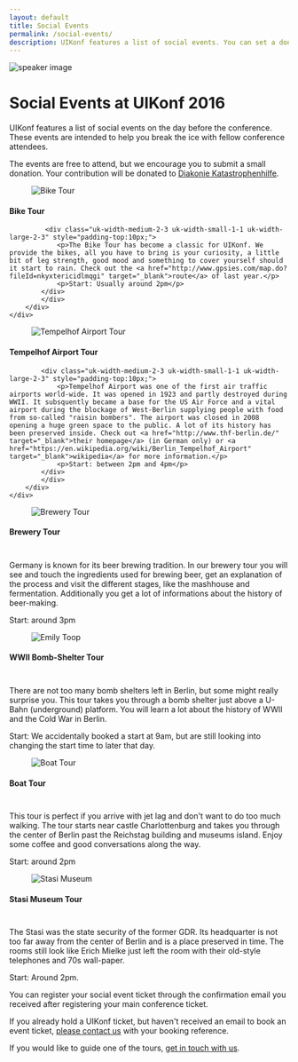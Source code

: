 ```yaml
---
layout: default
title: Social Events
permalink: /social-events/
description: UIKonf features a list of social events. You can set a donation for your ticket. Your contribution will be donated to a charity supporting refugees.
---
```


<div class="headerimage uk-position-relative" style="background-image: url({{ site.baseurl }}/static/images/speakers-header-cropped.jpg);" data-uk-parallax="{bg: '-50'}">
  <img class="uk-invisible" src="{{ site.baseurl }}/static/images/speakers-header-cropped.jpg" alt="speaker image">
   <div class="uk-position-cover uk-flex uk-flex-center uk-flex-middle uk-flex-column">
      <div class="teaser-register">
	    <div class="uk-container uk-container-center">
			<div class="uk-grid">
        		<div class="uk-width-1-1">
        			<h1>Social Events at UIKonf 2016</h1>
				</div>
       	 		<div class="uk-width-medium-1-2 uk-text-left">
			 	   <p>UIKonf features a list of social events on the day before the conference. These events are intended to help you break the ice with fellow conference attendees.</p> 
				</div>
       	 		<div class="uk-width-medium-1-2 uk-text-left">
				   <p>The events are free to attend, but we encourage you to submit a small donation. Your contribution will be donated to <a href="http://www.diakonie-katastrophenhilfe.de/hilfe-weltweit/uebersicht-aller-projekte/syrien-irak.html" target="_blank">Diakonie Katastrophenhilfe</a>.</p>
				</div>
			</div>
		</div>
     </div>
   </div>
</div>


<div class="backshape light-grey">
	<div class="wrapper">
		<div class="uk-container uk-container-center uk-margin-large-top">
    		<div class="uk-grid">
	    	<div class="uk-width-medium-1-3 uk-width-small-1-1 uk-width-large-1-3">
      		<a name="bike"></a>
			<div class="box">
      			<figure class="uk-overlay uk-overlay-hover"><img src="/static/images/bike.jpg" alt="Bike Tour"> </figure>
		        <div class="info-box">
		          <h4>Bike Tour</h4>
		        </div>
		      </div>
	      	</div>

	     	 <div class="uk-width-medium-2-3 uk-width-small-1-1 uk-width-large-2-3" style="padding-top:10px;">
	       	 	<p>The Bike Tour has become a classic for UIKonf. We provide the bikes, all you have to bring is your curiosity, a little bit of leg strength, good mood and something to cover yourself should it start to rain. Check out the <a href="http://www.gpsies.com/map.do?fileId=nkyxtericidlmqgi" target="_blank">route</a> of last year.</p>
				<p>Start: Usually around 2pm</p>
	      	</div>
	  		</div>
		</div>
	</div>
</div>

<div class="backshape opposite">
	<div class="wrapper">
		<div class="uk-container uk-container-center uk-margin-large-top">
			<div class="uk-grid">
	    	<div class="uk-width-medium-1-3 uk-width-small-1-1 uk-width-large-1-3">
	      		<a name="tempelhof"></a>
      			<div class="box">
      				<figure class="uk-overlay uk-overlay-hover">
			    		<img src="/static/images/tempelhof.jpg" alt="Tempelhof Airport Tour"></figure>
		     		<div class="info-box">
		     			 <h4>Tempelhof Airport Tour</h4>
		    		</div>
		   	   </div>
	      	</div>

	      	<div class="uk-width-medium-2-3 uk-width-small-1-1 uk-width-large-2-3" style="padding-top:10px;">
				<p>Tempelhof Airport was one of the first air traffic airports world-wide. It was opened in 1923 and partly destroyed during WWII. It subsquently became a base for the US Air Force and a vital airport during the blockage of West-Berlin supplying people with food from so-called "raisin bombers". The airport was closed in 2008 opening a huge green space to the public. A lot of its history has been preserved inside. Check out <a href="http://www.thf-berlin.de/" target="_blank">their homepage</a> (in German only) or <a href="https://en.wikipedia.org/wiki/Berlin_Tempelhof_Airport" target="_blank">wikipedia</a> for more information.</p>
				<p>Start: between 2pm and 4pm</p>
	      	</div>
	  		</div>
		</div>
	</div>
</div>

<div class="backshape light-grey opposite">
	<div class="wrapper">
		<div class="uk-container uk-container-center uk-margin-large-top">
			<div class="uk-grid">
	    	<div class="uk-width-medium-1-3 uk-width-small-1-1 uk-width-large-1-3">
	      		<a name="brewery"></a>
      			<div class="box">
      				<figure class="uk-overlay uk-overlay-hover">
			    		<img class="uk-overlay-spin" src="/static/images/brewery.jpg" alt="Brewery Tour">
					</figure>
		     		<div class="info-box">
		     			 <h4>Brewery Tour</h4>
		    		</div>
		   	   </div>
	      	</div>
	      	<div class="uk-width-medium-2-3 uk-width-small-1-1 uk-width-large-2-3" style="padding-top:10px;">
				<p>Germany is known for its beer brewing tradition. In our brewery tour you will see and touch the ingredients used for brewing beer, get an explanation of the process and visit the different stages, like the mashhouse and fermentation. Additionally you get a lot of informations about the history of beer-making.</p>
				<p>Start: around 3pm</p>
	      	</div>
	  		</div>
		</div>
	</div>
</div>

<div class="backshape opposite">
	<div class="wrapper">
		<div class="uk-container uk-container-center uk-margin-large-top">
			<div class="uk-grid">
	    	<div class="uk-width-medium-1-3 uk-width-small-1-1 uk-width-large-1-3">
	      		<a name="bunker"></a>
      			<div class="box">
      				<figure class="uk-overlay uk-overlay-hover">
			    		<img class="uk-overlay-spin" src="/static/images/bunker.jpg" alt="Emily Toop">
					</figure>
		     		<div class="info-box">
		     			 <h4>WWII Bomb-Shelter Tour</h4>
		    		</div>
		   	   </div>
	      	</div>
	      	<div class="uk-width-medium-2-3 uk-width-small-1-1 uk-width-large-2-3" style="padding-top:10px;">
				<p>There are not too many bomb shelters left in Berlin, but some might really surprise you. This tour takes you through a bomb shelter just above a U-Bahn (underground) platform. You will learn a lot about the history of WWII and the Cold War in Berlin.</p>
				<p>Start: We accidentally booked a start at 9am, but are still looking into changing the start time to later that day.</p>
	      	</div>
	  		</div>
		</div>
	</div>
</div>
<div class="backshape light-grey opposite">
	<div class="wrapper">
		<div class="uk-container uk-container-center uk-margin-large-top">
			<div class="uk-grid">
	    	<div class="uk-width-medium-1-3 uk-width-small-1-1 uk-width-large-1-3">
	      		<a name="boat"></a>
      			<div class="box">
      				<figure class="uk-overlay uk-overlay-hover">
			    		<img class="uk-overlay-spin" src="/static/images/boat.jpg" alt="Boat Tour">
					</figure>
		     		<div class="info-box">
		     			 <h4>Boat Tour</h4>
		    		</div>
		   	   </div>
	      	</div>
	      	<div class="uk-width-medium-2-3 uk-width-small-1-1 uk-width-large-2-3" style="padding-top:10px;">
				<p>This tour is perfect if you arrive with jet lag and don't want to do too much walking. The tour starts near castle Charlottenburg and takes you through the center of Berlin past the Reichstag building and museums island. Enjoy some coffee and good conversations along the way.</p>
				<p>Start: around 2pm</p>
	      	</div>
	  		</div>
		</div>
	</div>
</div>
<div class="backshape opposite">
	<div class="wrapper">
		<div class="uk-container uk-container-center uk-margin-large-top">
			<div class="uk-grid">
	    	<div class="uk-width-medium-1-3 uk-width-small-1-1 uk-width-large-1-3">
	      		<a name="stasi"></a>
      			<div class="box">
      				<figure class="uk-overlay uk-overlay-hover">
			    		<img class="uk-overlay-spin" src="/static/images/stasi-museum.jpg" alt="Stasi Museum">
					</figure>
		     		<div class="info-box">
		     			 <h4>Stasi Museum Tour</h4>
		    		</div>
		   	   </div>
	      	</div>
	      	<div class="uk-width-medium-2-3 uk-width-small-1-1 uk-width-large-2-3" style="padding-top:10px;">
				<p>The Stasi was the state security of the former GDR. Its headquarter is not too far away from the center of Berlin and is a place preserved in time. The rooms still look like Erich Mielke just left the room with their old-style telephones and 70s wall-paper.</p>
				<p>Start: Around 2pm.</p>
	      	</div>
	  		</div>
		</div>
	</div>
</div>

<div class="straight light-grey">
	<div class="wrapper">
		<div class="uk-container uk-container-center uk-margin-large-top">
	    	<div class="uk-width-1-1">
				<p>You can register your social event ticket through the confirmation email you received after registering your main conference ticket. </p>
	      		<p>If you already hold a UIKonf ticket, but haven't received an email to book an event ticket, <a href="mailto:questions@uikonf.com?subject=Social event tickets&body=Hi, I didn't receive the email to book a ticket for the social events. My UIKonf ticket reference is:" target="_blank">please contact us</a> with your booking reference.</p>
				<p>If you would like to guide one of the tours, <a href="mailto:questions@uikonf.com?subject=Social events guide">get in touch with us</a>.</p>
	  		</div>
		</div>
	</div>
</div>

